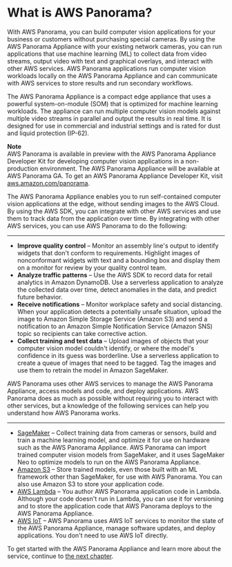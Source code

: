 # What is AWS Panorama?<a name="panorama-welcome"></a>

With AWS Panorama, you can build computer vision applications for your business or customers without purchasing special cameras\. By using the AWS Panorama Appliance with your existing network cameras, you can run applications that use machine learning \(ML\) to collect data from video streams, output video with text and graphical overlays, and interact with other AWS services\. AWS Panorama applications run computer vision workloads locally on the AWS Panorama Appliance and can communicate with AWS services to store results and run secondary workflows\.

The AWS Panorama Appliance is a compact edge appliance that uses a powerful system\-on\-module \(SOM\) that is optimized for machine learning workloads\. The appliance can run multiple computer vision models against multiple video streams in parallel and output the results in real time\. It is designed for use in commercial and industrial settings and is rated for dust and liquid protection \(IP\-62\)\.

**Note**  
AWS Panorama is available in preview with the AWS Panorama Appliance Developer Kit for developing computer vision applications in a non\-production environment\. The AWS Panorama Appliance will be available at AWS Panorama GA\. To get an AWS Panorama Appliance Developer Kit, visit [aws\.amazon\.com/panorama](https://aws.amazon.com/panorama)\.

The AWS Panorama Appliance enables you to run self\-contained computer vision applications at the edge, without sending images to the AWS Cloud\. By using the AWS SDK, you can integrate with other AWS services and use them to track data from the application over time\. By integrating with other AWS services, you can use AWS Panorama to do the following:

****
+ **Improve quality control** – Monitor an assembly line's output to identify widgets that don't conform to requirements\. Highlight images of nonconformant widgets with text and a bounding box and display them on a monitor for review by your quality control team\.
+ **Analyze traffic patterns** – Use the AWS SDK to record data for retail analytics in Amazon DynamoDB\. Use a serverless application to analyze the collected data over time, detect anomalies in the data, and predict future behavior\.
+ **Receive notifications** – Monitor workplace safety and social distancing\. When your application detects a potentially unsafe situation, upload the image to Amazon Simple Storage Service \(Amazon S3\) and send a notification to an Amazon Simple Notification Service \(Amazon SNS\) topic so recipients can take corrective action\.
+ **Collect training and test data** – Upload images of objects that your computer vision model couldn't identify, or where the model's confidence in its guess was borderline\. Use a serverless application to create a queue of images that need to be tagged\. Tag the images and use them to retrain the model in Amazon SageMaker\.

AWS Panorama uses other AWS services to manage the AWS Panorama Appliance, access models and code, and deploy applications\. AWS Panorama does as much as possible without requiring you to interact with other services, but a knowledge of the following services can help you understand how AWS Panorama works\.

****
+ [SageMaker](https://aws.amazon.com/sagemaker/) – Collect training data from cameras or sensors, build and train a machine learning model, and optimize it for use on hardware such as the AWS Panorama Appliance\. AWS Panorama can import trained computer vision models from SageMaker, and it uses SageMaker Neo to optimize models to run on the AWS Panorama Appliance\.
+ [Amazon S3](https://aws.amazon.com/s3/) – Store trained models, even those built with an ML framework other than SageMaker, for use with AWS Panorama\. You can also use Amazon S3 to store your application code\.
+ [AWS Lambda](https://aws.amazon.com/lambda/) – You author AWS Panorama application code in Lambda\. Although your code doesn't run in Lambda, you can use it for versioning and to store the application code that AWS Panorama deploys to the AWS Panorama Appliance\.
+ [AWS IoT](https://aws.amazon.com/iot/) – AWS Panorama uses AWS IoT services to monitor the state of the AWS Panorama Appliance, manage software updates, and deploy applications\. You don't need to use AWS IoT directly\.

To get started with the AWS Panorama Appliance and learn more about the service, continue to [the next chapter](panorama-gettingstarted.md)\.